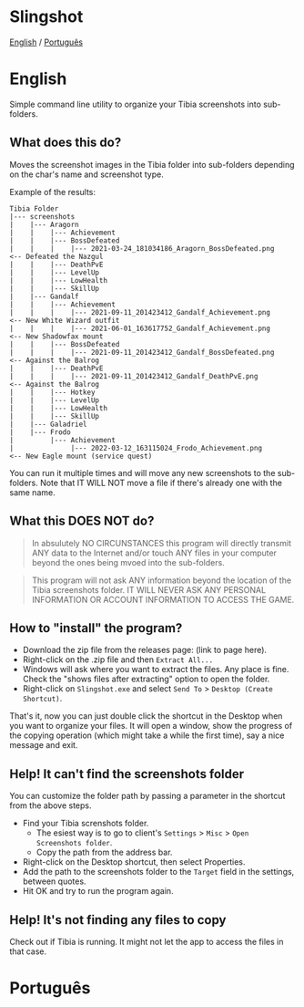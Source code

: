 # Slingshot

[English](#english) / [Português](#português)

# English

Simple command line utility to organize your Tibia screenshots into sub-folders.

## What does this do?

Moves the screenshot images in the Tibia folder into sub-folders depending on the char's name and screenshot type.

Example of the results:

```
Tibia Folder
|--- screenshots
|    |--- Aragorn
|    |    |--- Achievement
|    |    |--- BossDefeated
|    |    |    |--- 2021-03-24_181034186_Aragorn_BossDefeated.png       <-- Defeated the Nazgul
|    |    |--- DeathPvE
|    |    |--- LevelUp
|    |    |--- LowHealth
|    |    |--- SkillUp
|    |--- Gandalf
|    |    |--- Achievement
|    |    |    |--- 2021-09-11_201423412_Gandalf_Achievement.png        <-- New White Wizard outfit
|    |    |    |--- 2021-06-01_163617752_Gandalf_Achievement.png        <-- New Shadowfax mount
|    |    |--- BossDefeated
|    |    |    |--- 2021-09-11_201423412_Gandalf_BossDefeated.png       <-- Against the Balrog
|    |    |--- DeathPvE
|    |    |    |--- 2021-09-11_201423412_Gandalf_DeathPvE.png           <-- Against the Balrog
|    |    |--- Hotkey
|    |    |--- LevelUp
|    |    |--- LowHealth
|    |    |--- SkillUp
|    |--- Galadriel
|    |--- Frodo
|         |--- Achievement
|              |--- 2022-03-12_163115024_Frodo_Achievement.png          <-- New Eagle mount (service quest)
```

You can run it multiple times and will move any new screenshots to the sub-folders.
Note that IT WILL NOT move a file if there's already one with the same name.

## What this DOES NOT do?

> In absulutely NO CIRCUNSTANCES this program will directly transmit ANY data to the Internet and/or touch ANY files in your computer beyond the ones being mvoed into the sub-folders. 

> This program will not ask ANY information beyond the location of the Tibia screenshots folder. IT WILL NEVER ASK ANY PERSONAL INFORMATION OR ACCOUNT INFORMATION TO ACCESS THE GAME.

## How to "install" the program?

- Download the zip file from the releases page: (link to page here).
- Right-click on the .zip file and then `Extract All...`
- Windows will ask where you want to extract the files. Any place is fine. Check the "shows files after extracting" option to open the folder.
- Right-click on `Slingshot.exe` and select `Send To` > `Desktop (Create Shortcut)`.

That's it, now you can just double click the shortcut in the Desktop when you want to organize your files.
It will open a window, show the progress of the copying operation (which might take a while the first time), say a nice message and exit.

## Help! It can't find the screenshots folder

You can customize the folder path by passing a parameter in the shortcut from the above steps.

- Find your Tibia screnshots folder.
  - The esiest way is to go to client's `Settings` > `Misc` > `Open Screenshots folder`.
  - Copy the path from the address bar.
- Right-click on the Desktop shortcut, then select Properties.
- Add the path to the screenshots folder to the `Target` field in the settings, between quotes.
- Hit OK and try to run the program again.

## Help! It's not finding any files to copy

Check out if Tibia is running. It might not let the app to access the files in that case.

# Português

